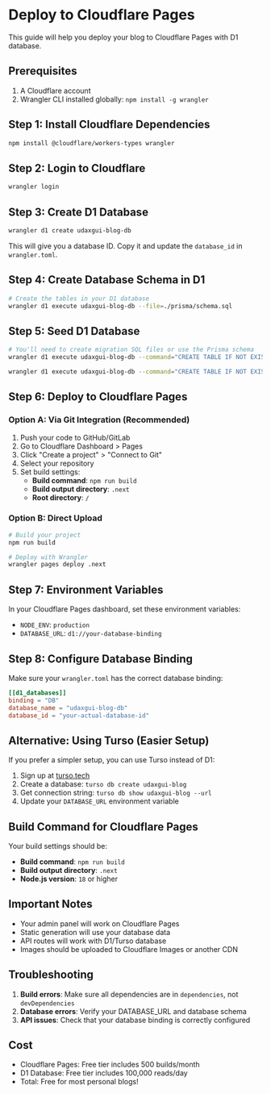 # Deploy to Cloudflare Pages

This guide will help you deploy your blog to Cloudflare Pages with D1 database.

## Prerequisites

1. A Cloudflare account
2. Wrangler CLI installed globally: `npm install -g wrangler`

## Step 1: Install Cloudflare Dependencies

```bash
npm install @cloudflare/workers-types wrangler
```

## Step 2: Login to Cloudflare

```bash
wrangler login
```

## Step 3: Create D1 Database

```bash
wrangler d1 create udaxgui-blog-db
```

This will give you a database ID. Copy it and update the `database_id` in `wrangler.toml`.

## Step 4: Create Database Schema in D1

```bash
# Create the tables in your D1 database
wrangler d1 execute udaxgui-blog-db --file=./prisma/schema.sql
```

## Step 5: Seed D1 Database

```bash
# You'll need to create migration SQL files or use the Prisma schema
wrangler d1 execute udaxgui-blog-db --command="CREATE TABLE IF NOT EXISTS posts (id TEXT PRIMARY KEY, title TEXT NOT NULL, slug TEXT UNIQUE NOT NULL, excerpt TEXT NOT NULL, content TEXT NOT NULL, category TEXT NOT NULL, image TEXT NOT NULL, metaDescription TEXT NOT NULL, published BOOLEAN DEFAULT 1, featured BOOLEAN DEFAULT 0, createdAt DATETIME DEFAULT CURRENT_TIMESTAMP, updatedAt DATETIME DEFAULT CURRENT_TIMESTAMP);"

wrangler d1 execute udaxgui-blog-db --command="CREATE TABLE IF NOT EXISTS categories (id TEXT PRIMARY KEY, name TEXT UNIQUE NOT NULL, slug TEXT UNIQUE NOT NULL, createdAt DATETIME DEFAULT CURRENT_TIMESTAMP, updatedAt DATETIME DEFAULT CURRENT_TIMESTAMP);"
```

## Step 6: Deploy to Cloudflare Pages

### Option A: Via Git Integration (Recommended)

1. Push your code to GitHub/GitLab
2. Go to Cloudflare Dashboard > Pages
3. Click "Create a project" > "Connect to Git"
4. Select your repository
5. Set build settings:
   - **Build command**: `npm run build`
   - **Build output directory**: `.next`
   - **Root directory**: `/`

### Option B: Direct Upload

```bash
# Build your project
npm run build

# Deploy with Wrangler
wrangler pages deploy .next
```

## Step 7: Environment Variables

In your Cloudflare Pages dashboard, set these environment variables:

- `NODE_ENV`: `production`
- `DATABASE_URL`: `d1://your-database-binding`

## Step 8: Configure Database Binding

Make sure your `wrangler.toml` has the correct database binding:

```toml
[[d1_databases]]
binding = "DB"
database_name = "udaxgui-blog-db"
database_id = "your-actual-database-id"
```

## Alternative: Using Turso (Easier Setup)

If you prefer a simpler setup, you can use Turso instead of D1:

1. Sign up at [turso.tech](https://turso.tech)
2. Create a database: `turso db create udaxgui-blog`
3. Get connection string: `turso db show udaxgui-blog --url`
4. Update your `DATABASE_URL` environment variable

## Build Command for Cloudflare Pages

Your build settings should be:
- **Build command**: `npm run build`
- **Build output directory**: `.next`
- **Node.js version**: `18` or higher

## Important Notes

- Your admin panel will work on Cloudflare Pages
- Static generation will use your database data
- API routes will work with D1/Turso database
- Images should be uploaded to Cloudflare Images or another CDN

## Troubleshooting

1. **Build errors**: Make sure all dependencies are in `dependencies`, not `devDependencies`
2. **Database errors**: Verify your DATABASE_URL and database schema
3. **API issues**: Check that your database binding is correctly configured

## Cost

- Cloudflare Pages: Free tier includes 500 builds/month
- D1 Database: Free tier includes 100,000 reads/day
- Total: Free for most personal blogs!